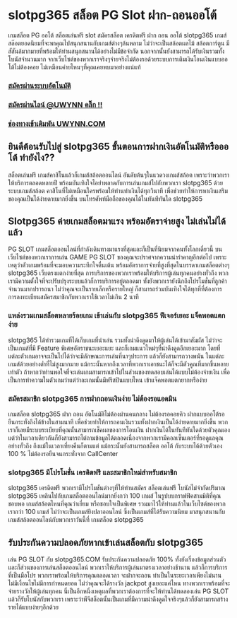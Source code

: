 # slotpg365 สล็อต PG Slot ฝาก-ถอนออโต้
เกมสล็อต PG ออโต้ สล็อตเล่นฟรี slot สมัครสล็อต เครดิตฟรี ฝาก ถอน ออโต้ slotpg365 เกมส์สล๊อตยอดนิยมที่จะพาคุณไปสนุกสนานกับเกมส์ต่างๆล้นหลาม ไม่ว่าจะเป็นสล้อตผลไม้ สล้อตการ์ตูน มีสัสันล้มากมายที่พร้อมให้ท่านสนุกสนานได้อย่างไม่มีข้อจำกัด นอกจากนั้นยังสามารถได้รับเงินรวมทั้งโบนัสจำนวนมาก จากเว็บไซต์ของพวกเราจริงๆจ่ายจริงไม่ต้องรอด้วยระบบการเติมเงินโอนเงินแบบออโต้ไม่ต้องคอย ไม่เหมือนค่ายไหนๆที่คุณเคยพบมาอย่างแน่แท้

### [สมัครผ่านระบบอัตโนมัติ](https://member.tiger711.io/register?sellerId=atom)
### [สมัครผ่านไลน์ @UWYNN คลิ๊ก !!](https://line.me/R/ti/p/%40tiger711)
### [ช่องทางเข้าเดิมพัน UWYNN.COM](https://tiger711.io/)

## ยินดีต้อนรับไปสู่ slotpg365 ขั้นตอนการฝากเงินอัตโนมัติหรือออโต้ ทำยังไง??
สล็อตเล่นฟรี เกมส์คาสิโนแล้วก็เกมส์สล้อตออนไลน์ อันดับต้นๆในแวดวงเกมส์สล้อต เพราะว่าพวกเราให้บริการตลอดหลายปี พร้อมบันเทิงใจไอย่าพลาดกับการเล่นเกมส์ไปกับพวกเรา slotpg365 ด้วยระบบเกมส์สล้อต คาสิโนที่ไม่เหมือนใครพร้อมให้ท่านทำเงินได้ทุกวินาที เพื่อช่วยทำให้การหาเงินเสริมของคุณเป็นได้ง่ายดายมากยิ่งขึ้น บนโทรศัพท์มือถือของคุณได้ในทันทีทันใด slotpg365
## Slotpg365 ค่ายเกมสล็อตมาแรง พร้อมอัตราจ่ายสูง ไม่เล่นไม่ได้แล้ว
PG SLOT เกมสล็อตออนไลน์ที่กำลังเดินทางมาแรงที่สุดและก็เป็นที่นิยมจากคนทั้งโลกเดี๋ยวนี้ บนเว็บไซต์ของพวกเราการเล่น GAME PG SLOT ของคุณจะปราศจากความน่ารำคาญอีกต่อไป เพราะเหตุว่าตัวเกมพร้อมที่จะมอบความระทึกใจตื่นเต้น พร้อมอัตราการจ่ายที่สูงที่สุดในบรรดาเกมสล็อตต่างๆ slotpg365 เว็บตรงแตกง่ายที่สุด การบริการของพวกเราพร้อมให้บริการผู้เล่นทุกคนอย่างทั่วถึง พวกเรามีความตั้งใจที่จะปรับปรุงระบบแล้วก็การบริการอยู่ตลอดมา ทั้งยังพวกเรายังนึกถึงโปรโมชั่นที่ลูกค้าจำนวนมากปรารถนา ไม่ว่าคุณจะเป็นรายเล็กหรือรายใหญ่ ก็สามารถร่วมบันเทิงใจได้ทุกที่ที่ต้องการ การลงทะเบียนสมัครสมาชิกกับพวกเราใช้เวลาไม่เกิน 2 นาที
### แหล่งรวมเกมสล็อตหลายร้อยเกม เข้าเล่นกับ slotpg365 ฟีเจอร์เยอะ แจ็คพอตแตกง่าย
slotpg365 ได้ทำรวมเกมที่ได้เก็บเกมที่น่าเล่น รวมทั้งน่าดึงดูดมาให้ผู้เล่นได้เข้ามาสัมผัส ไม่ว่าจะเป็นเกมส์ที่มี Feature พิเศษอัตราชนะเยอะแยะ และก็เกมแนวใหม่ๆที่น่าดึงดูดอีกเยอะมาก โดยที่แต่ละตัวเกมอาจจะเป็นไปได้ว่าจะมีลักษณะการเล่นที่นาๆประการ แล้วก็ยังสามารถวางพนัน ในแต่ละเกมส์ด้วยอย่างต่ำที่ไม่สูงมากมาย แม้กระนั้นหากถึงเวลาที่พวกเราเอาชนะได้ก็จะมีตัวคูณที่มากขึ้นหลายเท่าตัว ถ้าหากว่าท่านพอใจที่จะเล่นเกมสามารถเข้าไปในส่วนของทดสอบเล่นได้แบบไม่ต้องจ่ายเงิน เพื่อเป็นการทำความในตัวเกมว่าแต่ว่าละเกมนั้นมีฟรีสปินแบบไหน เข้าแจ๊คพอตแตกยากหรือง่าย

### สมัครสมาชิก slotpg365 การฝากถอนเงินง่าย ไม่ต้องรอแอดมิน
เกมสล็อต slotpg365 ฝาก ถอน อัตโนมัติไม่ต้องผ่านคนกลาง ไม่ต้องรอคอยคิว ฝากแบบออโต้รอยืนกระทั่งถึงได้ข้างในสามนาที เพื่อช่วยทำให้การถอนเงินรวมทั้งฝากเงินเป็นได้ง่ายดายมากยิ่งขึ้น พวกเราก็เลยมีระบบระเบียบที่คุณนั้นสามารถเช็คผลของการโอนเงิน ฝากเงินได้ในทันทีทันใดด้วยตัวคุณเอง แต่ว่าในเวลาเดียวกันก็ยังสามารถไต่ถามข้อมูลได้ตลอดเนื่องจากพวกเรามีคอลเซ็นเตอร์ที่รอดูแลคุณอย่างทั่วถึง ถึงแม้ในเวลาเที่ยงคืนก็ตามแต่ แม้กระนั้นยังสามารถสล็อต ออโต้ กับระบบได้ด้วยตัวเอง 100 % ไม่ต้องรอยืนจนกระทั่งจาก CallCenter

### slotpg365 มีโปรโมชั่น เครดิตฟรี และสมาชิกใหม่สำหรับสมาชิก
slotpg365 เครดิตฟรี พวกเรามีโปรโมชันต่างๆที่ให้ท่านสมัคร สล็อตเล่นฟรี  โบนัสไม่จำกัดปริมาณ slotpg365 เพลินไปกับเกมสล็อตออนไลน์มากยิ่งกว่า 100 เกมส์ ในรูปบบกราฟฟิคสามมิติที่คุณชอบพอ เกมส์สล้อตไหนที่คุณว่าเยี่ยม หรือชอบใจเป็นพิเศษ รวมมาไว้ให้ท่านแล้วในเว็บไซต์ของพวกเรากว่า 100 เกมส์ ไม่ว่าจะเป็นเกมส์ยิงปลาออนไลน์ ซึ่งเป็นเกมส์ที่ได้รับความนิยม มาสนุกสนานกับเกมส์สล้อตออนไลน์กับพวกเราวันนี้ที่ เกมสล็อต slotpg365

## รับประกันความปลอดภัยหากเข้าเล่นสล็อตกับ slotpg365
เล่น PG SLOT กับ slotpg365.COM รับประกันความปลอดภัย 100% ทั้งยังเรื่องข้อมูลส่วนตัว และก็ส่วนของการเล่นสล็อตออนไลน์ พวกเราให้บริการผู้เล่นมาตรงเวลาอย่างช้านาน แล้วก็การบริการที่เป็นมือโปร พวกเราพร้อมให้บริการคุณตลอดเวลา จะฝากจะถอน ทำเป็นในระยะเวลาเพียงไม่นาน ไม่มีเงื่อนไขไม่มีการกำหนดยอด ไม่ว่าคุณจะได้รางวัล jackpot สูงเยอะแค่ไหน ทางพวกเราพร้อมที่จะจ่ายรางวัลให้ผู้เล่นทุกคน นี่เป็นอีกหนึ่งเหตุผลที่พวกเราต้องการที่จะให้ท่านได้ทดลองเล่น PG SLOT แล้วก็รับโบนัสกับพวกเรา เพราะว่าพีจีสล็อตนั้นเป็นเกมที่มีความน่าดึงดูดใจจริงๆแล้วก็ยังสามารถสร้างรายได้แบบง่ายๆอีกด้วย
